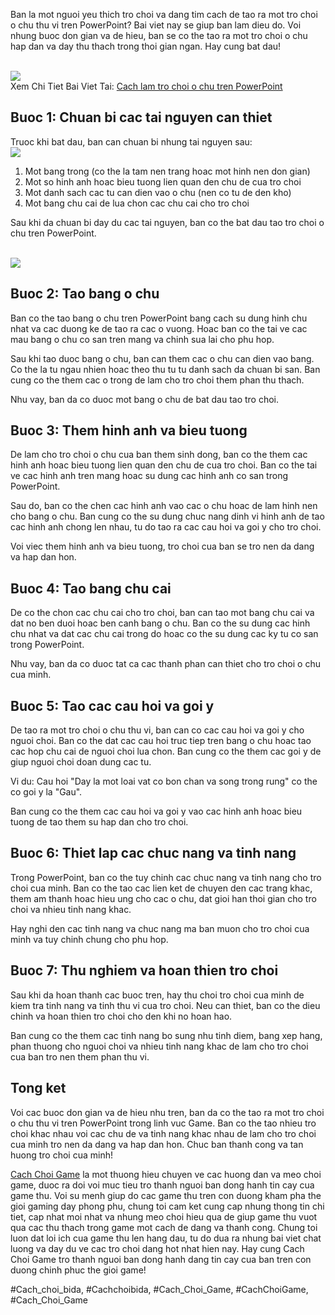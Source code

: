 <p>Ban la mot nguoi yeu thich tro choi va dang tim cach de tao ra mot tro choi o chu thu vi tren PowerPoint? Bai viet nay se giup ban lam dieu do. Voi nhung buoc don gian va de hieu, ban se co the tao ra mot tro choi o chu hap dan va day thu thach trong thoi gian ngan. Hay cung bat dau!</p><br><img src="https://cachchoigame.com/wp-content/uploads/2025/03/cach-lam-tro-choi-o-chu-tren-powerpoint-tao-niem-vui-hoc-tap-cho-hoc-sinh-67d3ea14b6f47.jpg"></br>
Xem Chi Tiet Bai Viet Tai: <a href="https://cachchoigame.com/cach-lam-tro-choi-o-chu-tren-powerpoint/">Cach lam tro choi o chu tren PowerPoint</a><h2>Buoc 1: Chuan bi cac tai nguyen can thiet</h2><p>Truoc khi bat dau, ban can chuan bi nhung tai nguyen sau:<br><img src="https://cachchoigame.com/wp-content/uploads/2025/03/cach-choi-hui-kham-pha-the-gioi-hui-tu-a-den-z-67d3ea7d7d576.jpg"></br><ol>
<li>Mot bang trong (co the la tam nen trang hoac mot hinh nen don gian)</li>
<li>Mot so hinh anh hoac bieu tuong lien quan den chu de cua tro choi</li>
<li>Mot danh sach cac tu can dien vao o chu (nen co tu de den kho)</li>
<li>Mot bang chu cai de lua chon cac chu cai cho tro choi</li>
</ol><p>Sau khi da chuan bi day du cac tai nguyen, ban co the bat dau tao tro choi o chu tren PowerPoint.</p><br><img src="https://cachchoigame.com/wp-content/uploads/2025/03/Logo-cachchoigame.com_-800x800.png"></br><h2>Buoc 2: Tao bang o chu</h2><p>Ban co the tao bang o chu tren PowerPoint bang cach su dung hinh chu nhat va cac duong ke de tao ra cac o vuong. Hoac ban co the tai ve cac mau bang o chu co san tren mang va chinh sua lai cho phu hop.<p>Sau khi tao duoc bang o chu, ban can them cac o chu can dien vao bang. Co the la tu ngau nhien hoac theo thu tu tu danh sach da chuan bi san. Ban cung co the them cac o trong de lam cho tro choi them phan thu thach.</p><p>Nhu vay, ban da co duoc mot bang o chu de bat dau tao tro choi.<h2>Buoc 3: Them hinh anh va bieu tuong</h2><p>De lam cho tro choi o chu cua ban them sinh dong, ban co the them cac hinh anh hoac bieu tuong lien quan den chu de cua tro choi. Ban co the tai ve cac hinh anh tren mang hoac su dung cac hinh anh co san trong PowerPoint.</p><p>Sau do, ban co the chen cac hinh anh vao cac o chu hoac de lam hinh nen cho bang o chu. Ban cung co the su dung chuc nang dinh vi hinh anh de tao cac hinh anh chong len nhau, tu do tao ra cac cau hoi va goi y cho tro choi.</p><p>Voi viec them hinh anh va bieu tuong, tro choi cua ban se tro nen da dang va hap dan hon.</p><h2>Buoc 4: Tao bang chu cai</h2><p>De co the chon cac chu cai cho tro choi, ban can tao mot bang chu cai va dat no ben duoi hoac ben canh bang o chu. Ban co the su dung cac hinh chu nhat va dat cac chu cai trong do hoac co the su dung cac ky tu co san trong PowerPoint.</p><p>Nhu vay, ban da co duoc tat ca cac thanh phan can thiet cho tro choi o chu cua minh.</p><h2>Buoc 5: Tao cac cau hoi va goi y</h2><p>De tao ra mot tro choi o chu thu vi, ban can co cac cau hoi va goi y cho nguoi choi. Ban co the dat cac cau hoi truc tiep tren bang o chu hoac tao cac hop chu cai de nguoi choi lua chon. Ban cung co the them cac goi y de giup nguoi choi doan dung cac tu.</p><p>Vi du: Cau hoi "Day la mot loai vat co bon chan va song trong rung" co the co goi y la "Gau".</p><p>Ban cung co the them cac cau hoi va goi y vao cac hinh anh hoac bieu tuong de tao them su hap dan cho tro choi.</p><h2>Buoc 6: Thiet lap cac chuc nang va tinh nang</h2><p>Trong PowerPoint, ban co the tuy chinh cac chuc nang va tinh nang cho tro choi cua minh. Ban co the tao cac lien ket de chuyen den cac trang khac, them am thanh hoac hieu ung cho cac o chu, dat gioi han thoi gian cho tro choi va nhieu tinh nang khac.</p><p>Hay nghi den cac tinh nang va chuc nang ma ban muon cho tro choi cua minh va tuy chinh chung cho phu hop.</p><h2>Buoc 7: Thu nghiem va hoan thien tro choi</h2><p>Sau khi da hoan thanh cac buoc tren, hay thu choi tro choi cua minh de kiem tra tinh nang va tinh thu vi cua tro choi. Neu can thiet, ban co the dieu chinh va hoan thien tro choi cho den khi no hoan hao.</p><p>Ban cung co the them cac tinh nang bo sung nhu tinh diem, bang xep hang, phan thuong cho nguoi choi va nhieu tinh nang khac de lam cho tro choi cua ban tro nen them phan thu vi.</p><h2>Tong ket</h2><p>Voi cac buoc don gian va de hieu nhu tren, ban da co the tao ra mot tro choi o chu thu vi tren PowerPoint trong linh vuc Game. Ban co the tao nhieu tro choi khac nhau voi cac chu de va tinh nang khac nhau de lam cho tro choi cua minh tro nen da dang va hap dan hon. Chuc ban thanh cong va tan huong tro choi cua minh!</p><p><a href="https://cachchoigame.com/">Cach Choi Game</a> la mot thuong hieu chuyen ve cac huong dan va meo choi game, duoc ra doi voi muc tieu tro thanh nguoi ban dong hanh tin cay cua game thu. Voi su menh giup do cac game thu tren con duong kham pha the gioi gaming day phong phu, chung toi cam ket cung cap nhung thong tin chi tiet, cap nhat moi nhat va nhung meo choi hieu qua de giup game thu vuot qua cac thu thach trong game mot cach de dang va thanh cong. Chung toi luon dat loi ich cua game thu len hang dau, tu do dua ra nhung bai viet chat luong va day du ve cac tro choi dang hot nhat hien nay. Hay cung Cach Choi Game tro thanh nguoi ban dong hanh dang tin cay cua ban tren con duong chinh phuc the gioi game!</p>
#Cach_choi_bida, #Cachchoibida, #Cach_Choi_Game, #CachChoiGame, #Cach_Choi_Game
